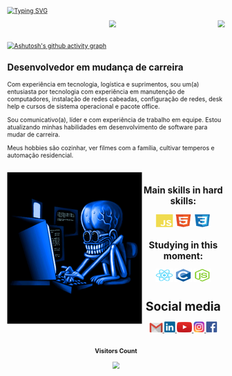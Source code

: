 <link rel="stylesheet" href="style.css">
<!--
<img width=100% src="https://capsule-render.vercel.app/api?type=waving&color=191970&height=120&section=header&text=Dev50Plus&fontSize=50&fontColor=dcdcdc&animation=twinkling&fontAlignY=35"/>
-->

[![Typing SVG](https://readme-typing-svg.herokuapp.com/?color=00bfbf&size=35&center=true&vCenter=true&width=1000&lines=HELLO,+my+name+is+Wanderson+Vicente;I+from+Brasil,+RJ;I+study+full+stack+at+Trybe;Be+Welcome!+:%29)](https://git.io/typing-svg)

<div  align="center"> 
  
  <img  height="150em" src="https://github-readme-stats.vercel.app/api?username=wanderson-vicente&show_icons=true&theme=algolia&include_all_commits=true&count_private=true"/>
  <img align="right" height="150em" src="https://github-readme-stats.vercel.app/api/top-langs/?username=wanderson-vicente&layout=compact&langs_count=16&theme=algolia"/>
</div>
<br>

[![Ashutosh's github activity graph](https://github-readme-activity-graph.vercel.app/graph?username=wanderson-vicente&bg_color=120651&color=6c9ee0&line=ed3d02&point=a30bea&area=true&hide_border=true)](https://github.com/ashutosh00710/github-readme-activity-graph)

  <div class="bio">
    <h2>Desenvolvedor em mudança de carreira</h2>
    <p>
      Com experiência em tecnologia, logística e suprimentos, sou um(a) entusiasta por tecnologia com experiência em manutenção de computadores, instalação de redes cabeadas, configuração de redes, desk help e cursos de sistema operacional e pacote office.
    </p>
    <p>
      Sou comunicativo(a), líder e com experiência de trabalho em equipe. Estou atualizando minhas habilidades em desenvolvimento de software para mudar de carreira.
    </p>
    <p>
      Meus hobbies são cozinhar, ver filmes com a família, cultivar temperos e automação residencial.
    </p>
  </div>

<div  align="center"> 
  <div style="display: inline_block"><br>
    <img align="left" height="350" alt="coding-time" src="git-github.gif">
    <h2 align="center" class="my-custom-header">Main skills in hard skills: </h2>
    <img align="center" height="30" width="40" alt="js-icon"  src="https://raw.githubusercontent.com/devicons/devicon/master/icons/javascript/javascript-plain.svg">
    <img align="center" height="30" width="40" alt="html-icon" src="https://raw.githubusercontent.com/devicons/devicon/master/icons/html5/html5-original.svg">
    <img align="center" height="30" width="40" alt="css-icon" src="https://raw.githubusercontent.com/devicons/devicon/master/icons/css3/css3-original.svg">
    <h2 align="center">Studying in this moment: </h2>
    <img align="center" height="30" width="40" alt="react-icon" src="https://raw.githubusercontent.com/devicons/devicon/master/icons/react/react-original.svg">
    <img align="center" height="30" width="40" alt="c-icon" src="https://raw.githubusercontent.com/devicons/devicon/master/icons/c/c-original.svg">
    <img align="center" height="30" width="40" alt="nodejs-icon" src="https://raw.githubusercontent.com/devicons/devicon/master/icons/nodejs/nodejs-original.svg">
 </div>

<div  align="center"> 
  <h1 align="center">Social media</h1>
    <a href = "mailto: dev50plus@gmail.com" target="_blank" rel="noopener noreferrer">
      <img width="30" src="gmail.svg">
    </a>
    <a href = "https://www.linkedin.com/in/wanderson-j-vicente/" target="_blank" rel="noopener noreferrer">
      <img width="25" src="linkedin.svg">
    </a>
    <a href = "https://www.youtube.com/channel/UC8yLnyr84KW_33KFVi2tBdA" target="_blank" rel="noopener noreferrer">
      <img width="35" src="youtube.svg">
    </a>
    <a href = "https://www.instagram.com/dev50plus/" target="_blank">
      <img width="25" src="instagram.png">
    </a>
        <a href = "https://www.facebook.com/profile.php?id=61552503415235" target="_blank" rel="noopener noreferrer">
      <img width="25" src="Facebook_icon_2013.svg">
    </a>
</div>

<div align="center">
<br>
  <p align="centre"><b>Visitors Count</b></p>  
<p align="center"><img align="center" src="https://profile-counter.glitch.me/{wanderson-vicente}/count.svg" /></p> 
<br>
</div>
